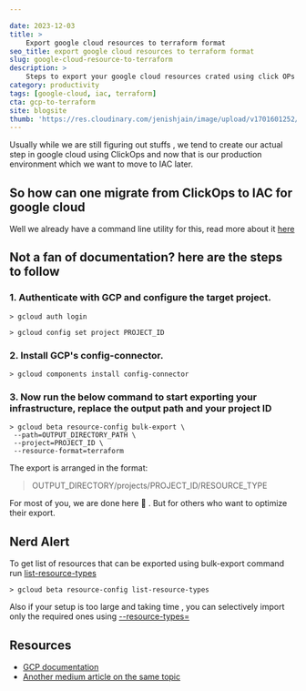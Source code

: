 ```yaml
---

date: 2023-12-03
title: > 
    Export google cloud resources to terraform format
seo_title: export google cloud resources to terraform format
slug: google-cloud-resource-to-terraform
description: >
    Steps to export your google cloud resources crated using click OPs to terraform code for IAC
category: productivity
tags: [google-cloud, iac, terraform]
cta: gcp-to-terraform
site: blogsite
thumb: 'https://res.cloudinary.com/jenishjain/image/upload/v1701601252/portfolio/blog-assets/iac.jpg'
---
```


Usually while we are still figuring out stuffs , we tend to create our actual step in google cloud using ClickOps and now that is our production environment which we want to move to IAC later.

## So how can one migrate from ClickOps to IAC for google cloud

Well we already have a command line utility for this, read more about it [here](https://cloud.google.com/docs/terraform/resource-management/export#before-you-begin)

## Not a fan of documentation? here are the steps to follow

 ### 1. Authenticate with GCP and configure the target project.
  
```
> gcloud auth login

> gcloud config set project PROJECT_ID
```
 ### 2.  Install GCP's config-connector.

```
> gcloud components install config-connector
```

 ### 3. Now run the below command to start exporting your infrastructure, replace the output path and your project ID
  
```
> gcloud beta resource-config bulk-export \
 --path=OUTPUT_DIRECTORY_PATH \
 --project=PROJECT_ID \
 --resource-format=terraform
```

The export is arranged in the format:

> OUTPUT_DIRECTORY/projects/PROJECT_ID/RESOURCE_TYPE

For most of you, we are done here 🎉 . But for others who want to optimize their export.

## Nerd Alert

To get list of resources that can be exported using bulk-export command run [list-resource-types](https://cloud.google.com/sdk/gcloud/reference/beta/resource-config/list-resource-types)

```
> gcloud beta resource-config list-resource-types
```

Also if your setup is too large and taking time , you can selectively import only the required ones using [--resource-types=](https://cloud.google.com/docs/terraform/resource-management/export#export_a_single_resource_type)

## Resources

* [GCP documentation](https://cloud.google.com/docs/terraform/resource-management/export#before-you-begin)
* [Another medium article on the same topic](https://medium.com/google-cloud/exporting-gcp-projects-to-terraform-c7b3b48525a0)
